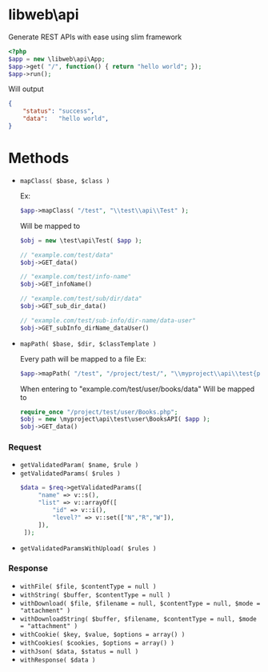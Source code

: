# libweb\api

Generate REST APIs with ease using slim framework
```php
<?php
$app = new \libweb\api\App;
$app->get( "/", function() { return "hello world"; });
$app->run();
```

Will output
```json
{
	"status": "success",
	"data":   "hello world",
}
```


Methods
==========

- `mapClass( $base, $class )`

	Ex:
	```php
	$app->mapClass( "/test", "\\test\\api\\Test" );
	```

	Will be mapped to
	```php
	$obj = new \test\api\Test( $app );

	// "example.com/test/data"
	$obj->GET_data()

	// "example.com/test/info-name"
	$obj->GET_infoName()

	// "example.com/test/sub/dir/data"
	$obj->GET_sub_dir_data()

	// "example.com/test/sub-info/dir-name/data-user"
	$obj->GET_subInfo_dirName_dataUser()
	```


- `mapPath( $base, $dir, $classTemplate )`

	Every path will be mapped to a file
	Ex:
	```php
	$app->mapPath( "/test", "/project/test/", "\\myproject\\api\\test{path}{class}API" );
	```

	When entering to "example.com/test/user/books/data"
	Will be mapped to 
	```php
	require_once "/project/test/user/Books.php";
	$obj = new \myproject\api\test\user\BooksAPI( $app );
	$obj->GET_data()
	```

### Request

- `getValidatedParam( $name, $rule )`
- `getValidatedParams( $rules )`
   ```php
   $data = $req->getValidatedParams([
        "name" => v::s(),
        "list" => v::arrayOf([
            "id" => v::i(),
            "level?" => v::set(["N","R","W"]),
        ]),
    ]);
    ```
- `getValidatedParamsWithUpload( $rules )`

### Response

- `withFile( $file, $contentType = null )`
- `withString( $buffer, $contentType = null )`
- `withDownload( $file, $filename = null, $contentType = null, $mode = "attachment" )`
- `withDownloadString( $buffer, $filename, $contentType = null, $mode = "attachment" )`
- `withCookie( $key, $value, $options = array() )`
- `withCookies( $cookies, $options = array() )`
- `withJson( $data, $status = null )`
- `withResponse( $data )`